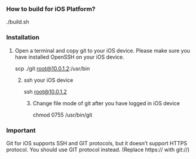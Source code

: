 ### How to build for iOS Platform?
./build.sh

### Installation
1. Open a terminal and copy git to your iOS device. Please make sure you have installed OpenSSH on your iOS device.

   scp ./git root@10.0.1.2:/usr/bin

   2. ssh your iOS device

      ssh root@10.0.1.2

      3. Change file mode of git after you have logged in iOS device
         
            chmod 0755 /usr/bin/git

### Important
Git for iOS supports SSH and GIT protocols, but it doesn’t support HTTPS protocol. You should use GIT protocol instead. 
(Replace https:// with git://)
